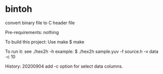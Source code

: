 # bintoh

convert binary file to C header file

Pre-requirements:
  nothing

To build this project: Use make
  $ make

To run it: see ./hex2h -h
example:
  $ ./hex2h sample.yuv -f source.h -v data -c 10

History:
20200904 add -c option for select data columns.

